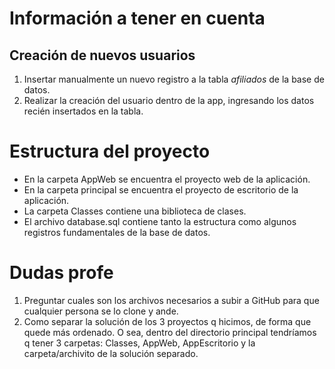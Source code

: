 # Información a tener en cuenta
## Creación de nuevos usuarios
1. Insertar manualmente un nuevo registro a la tabla *afiliados* de la base de datos.
2. Realizar la creación del usuario dentro de la app, ingresando los datos recién insertados en la tabla.

# Estructura del proyecto
- En la carpeta AppWeb se encuentra el proyecto web de la aplicación.
- En la carpeta principal se encuentra el proyecto de escritorio de la aplicación.
- La carpeta Classes contiene una biblioteca de clases.
- El archivo database.sql contiene tanto la estructura como algunos registros fundamentales de la base de datos.

# Dudas profe
1. Preguntar cuales son los archivos necesarios a subir a GitHub para que cualquier persona se lo clone y ande.
2. Como separar la solución de los 3 proyectos q hicimos, de forma que quede más ordenado. O sea, dentro del directorio principal tendríamos q tener 3 carpetas: Classes, AppWeb, AppEscritorio y la carpeta/archivito de la solución separado.
